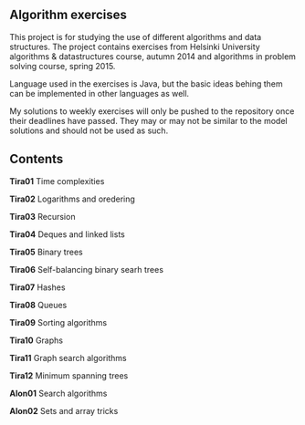 Algorithm exercises
--------------------

This project is for studying the use of different algorithms and data structures. The project contains exercises from Helsinki University algorithms & datastructures course, autumn 2014 and algorithms in problem solving course, spring 2015.

Language used in the exercises is Java, but the basic ideas behing them can be implemented in other languages as well.

My solutions to weekly exercises will only be pushed to the repository once their deadlines have passed. They may or may not be similar to the model solutions and should not be used as such.

Contents
-------

**Tira01** Time complexities

**Tira02** Logarithms and oredering

**Tira03** Recursion

**Tira04** Deques and linked lists

**Tira05** Binary trees

**Tira06** Self-balancing binary searh trees

**Tira07** Hashes

**Tira08** Queues

**Tira09** Sorting algorithms

**Tira10** Graphs

**Tira11** Graph search algorithms

**Tira12** Minimum spanning trees

**Alon01** Search algorithms

**Alon02** Sets and array tricks
